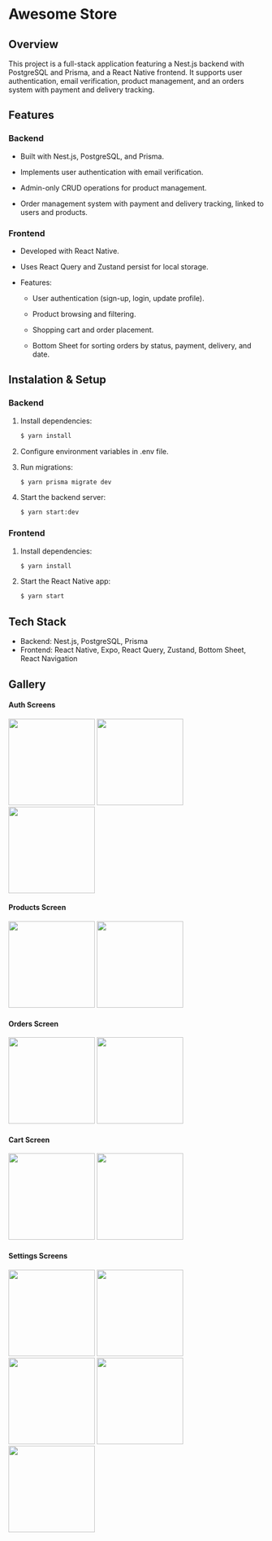 # Awesome Store 

## Overview 
This project is a full-stack application featuring a Nest.js backend with PostgreSQL and Prisma, and a React Native frontend. It supports user authentication, email verification, product management, and an orders system with payment and delivery tracking.

## Features 

### Backend 
- Built with Nest.js, PostgreSQL, and Prisma.

- Implements user authentication with email verification.

- Admin-only CRUD operations for product management.

- Order management system with payment and delivery tracking, linked to users and products.

### Frontend 

- Developed with React Native.

- Uses React Query and Zustand persist for local storage.

- Features:

  - User authentication (sign-up, login, update profile).

  - Product browsing and filtering.

  - Shopping cart and order placement.

  - Bottom Sheet for sorting orders by status, payment, delivery, and date.
 

## Instalation & Setup 

### Backend 

1. Install dependencies:
   ```bash
   $ yarn install
   ````
   
2. Configure environment variables in .env file.
   
4. Run migrations:
   ```bash
   $ yarn prisma migrate dev
   ```
   
5. Start the backend server:
   ```bash
   $ yarn start:dev
   ```

### Frontend 

1.  Install dependencies:
    ```bash
    $ yarn install
    ```

2. Start the React Native app:
   ```bash
   $ yarn start
   ```

## Tech Stack 

- Backend: Nest.js, PostgreSQL, Prisma
- Frontend: React Native, Expo, React Query, Zustand, Bottom Sheet, React Navigation

## Gallery 

#### Auth Screens

<img src="assets/auth-login.png" width="170"/> <img src="assets/auth-sign-up.png" width="170"/> <img src="assets/auth-verify.png" width="170"/>

#### Products Screen

<img src="assets/products.png" width="170"/> <img src="assets/products-search.png" width="170"/>

#### Orders Screen

<img src="assets/orders.png" width="170"/> <img src="assets/orders-sheet.png" width="170"/>

#### Cart Screen

<img src="assets/cart.png" width="170"/> <img src="assets/cart-info.png" width="170"/>

#### Settings Screens

<img src="assets/settings.png" width="170"/> <img src="assets/personal-info.png" width="170"/> <img src="assets/confirm.png" width="170"/> <img src="assets/change-password.png" width="170"/> <img src="assets/faq.png" width="170"/>

